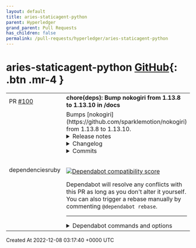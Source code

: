 ```yaml
---
layout: default
title: aries-staticagent-python
parent: Hyperledger
grand_parent: Pull Requests
has_children: false
permalink: /pull-requests/hyperledger/aries-staticagent-python
---
```


# aries-staticagent-python <span class="fs-3 right-align">[GitHub](https://github.com/hyperledger/aries-staticagent-python){: .btn .mr-4 }</span>


<div>
    <table>
        <tr>
            <td>
                PR <a href="https://github.com/hyperledger/aries-staticagent-python/pull/100" class=".btn">#100</a>
            </td>
            <td>
                <b>
                    chore(deps): Bump nokogiri from 1.13.8 to 1.13.10 in /docs
                </b>
            </td>
        </tr>
        <tr>
            <td>
                <span class="chip">dependencies</span><span class="chip">ruby</span>
            </td>
            <td>
                Bumps [nokogiri](https://github.com/sparklemotion/nokogiri) from 1.13.8 to 1.13.10.
<details>
<summary>Release notes</summary>
<p><em>Sourced from <a href="https://github.com/sparklemotion/nokogiri/releases">nokogiri's releases</a>.</em></p>
<blockquote>
<h2>1.13.10 / 2022-12-07</h2>
<h3>Security</h3>
<ul>
<li>[CRuby] Address CVE-2022-23476, unchecked return value from <code>xmlTextReaderExpand</code>. See <a href="https://github.com/sparklemotion/nokogiri/security/advisories/GHSA-qv4q-mr5r-qprj">GHSA-qv4q-mr5r-qprj</a> for more information.</li>
</ul>
<h3>Improvements</h3>
<ul>
<li>[CRuby] <code>XML::Reader#attribute_hash</code> now returns <code>nil</code> on parse errors. This restores the behavior of <code>#attributes</code> from v1.13.7 and earlier. [<a href="https://github-redirect.dependabot.com/sparklemotion/nokogiri/issues/2715">#2715</a>]</li>
</ul>
<hr />
<p>sha256 checksums:</p>
<pre><code>777ce2e80f64772e91459b943e531dfef387e768f2255f9bc7a1655f254bbaa1  nokogiri-1.13.10-aarch64-linux.gem
b432ff47c51386e07f7e275374fe031c1349e37eaef2216759063bc5fa5624aa  nokogiri-1.13.10-arm64-darwin.gem
73ac581ddcb680a912e92da928ffdbac7b36afd3368418f2cee861b96e8c830b  nokogiri-1.13.10-java.gem
916aa17e624611dddbf2976ecce1b4a80633c6378f8465cff0efab022ebc2900  nokogiri-1.13.10-x64-mingw-ucrt.gem
0f85a1ad8c2b02c166a6637237133505b71a05f1bb41b91447005449769bced0  nokogiri-1.13.10-x64-mingw32.gem
91fa3a8724a1ce20fccbd718dafd9acbde099258183ac486992a61b00bb17020  nokogiri-1.13.10-x86-linux.gem
d6663f5900ccd8f72d43660d7f082565b7ffcaade0b9a59a74b3ef8791034168  nokogiri-1.13.10-x86-mingw32.gem
81755fc4b8130ef9678c76a2e5af3db7a0a6664b3cba7d9fe8ef75e7d979e91b  nokogiri-1.13.10-x86_64-darwin.gem
51d5246705dedad0a09b374d09cc193e7383a5dd32136a690a3cd56e95adf0a3  nokogiri-1.13.10-x86_64-linux.gem
d3ee00f26c151763da1691c7fc6871ddd03e532f74f85101f5acedc2d099e958  nokogiri-1.13.10.gem
</code></pre>
<h2>1.13.9 / 2022-10-18</h2>
<h3>Security</h3>
<ul>
<li>[CRuby] Vendored libxml2 is updated to address <a href="https://nvd.nist.gov/vuln/detail/CVE-2022-2309">CVE-2022-2309</a>, <a href="https://nvd.nist.gov/vuln/detail/CVE-2022-40304">CVE-2022-40304</a>, and <a href="https://nvd.nist.gov/vuln/detail/CVE-2022-40303">CVE-2022-40303</a>. See <a href="https://github.com/sparklemotion/nokogiri/security/advisories/GHSA-2qc6-mcvw-92cw">GHSA-2qc6-mcvw-92cw</a> for more information.</li>
<li>[CRuby] Vendored zlib is updated to address <a href="https://ubuntu.com/security/CVE-2022-37434">CVE-2022-37434</a>. Nokogiri was not affected by this vulnerability, but this version of zlib was being flagged up by some vulnerability scanners, see <a href="https://github-redirect.dependabot.com/sparklemotion/nokogiri/issues/2626">#2626</a> for more information.</li>
</ul>
<h3>Dependencies</h3>
<ul>
<li>[CRuby] Vendored libxml2 is updated to <a href="https://gitlab.gnome.org/GNOME/libxml2/-/releases/v2.10.3">v2.10.3</a> from v2.9.14.</li>
<li>[CRuby] Vendored libxslt is updated to <a href="https://gitlab.gnome.org/GNOME/libxslt/-/releases/v1.1.37">v1.1.37</a> from v1.1.35.</li>
<li>[CRuby] Vendored zlib is updated from 1.2.12 to 1.2.13. (See <a href="https://github.com/sparklemotion/nokogiri/blob/v1.13.x/LICENSE-DEPENDENCIES.md#platform-releases">LICENSE-DEPENDENCIES.md</a> for details on which packages redistribute this library.)</li>
</ul>
<h3>Fixed</h3>
<ul>
<li>[CRuby] <code>Nokogiri::XML::Namespace</code> objects, when compacted, update their internal struct's reference to the Ruby object wrapper. Previously, with GC compaction enabled, a segmentation fault was possible after compaction was triggered. [<a href="https://github-redirect.dependabot.com/sparklemotion/nokogiri/issues/2658">#2658</a>] (Thanks, <a href="https://github.com/eightbitraptor"><code>@​eightbitraptor</code></a> and <a href="https://github.com/peterzhu2118"><code>@​peterzhu2118</code></a>!)</li>
<li>[CRuby] <code>Document#remove_namespaces!</code> now defers freeing the underlying <code>xmlNs</code> struct until the <code>Document</code> is GCed. Previously, maintaining a reference to a <code>Namespace</code> object that was removed in this way could lead to a segfault. [<a href="https://github-redirect.dependabot.com/sparklemotion/nokogiri/issues/2658">#2658</a>]</li>
</ul>
<!-- raw HTML omitted -->
</blockquote>
<p>... (truncated)</p>
</details>
<details>
<summary>Changelog</summary>
<p><em>Sourced from <a href="https://github.com/sparklemotion/nokogiri/blob/v1.13.10/CHANGELOG.md">nokogiri's changelog</a>.</em></p>
<blockquote>
<h2>1.13.10 / 2022-12-07</h2>
<h3>Security</h3>
<ul>
<li>[CRuby] Address CVE-2022-23476, unchecked return value from <code>xmlTextReaderExpand</code>. See <a href="https://github.com/sparklemotion/nokogiri/security/advisories/GHSA-qv4q-mr5r-qprj">GHSA-qv4q-mr5r-qprj</a> for more information.</li>
</ul>
<h3>Improvements</h3>
<ul>
<li>[CRuby] <code>XML::Reader#attribute_hash</code> now returns <code>nil</code> on parse errors. This restores the behavior of <code>#attributes</code> from v1.13.7 and earlier. [<a href="https://github-redirect.dependabot.com/sparklemotion/nokogiri/issues/2715">#2715</a>]</li>
</ul>
<h2>1.13.9 / 2022-10-18</h2>
<h3>Security</h3>
<ul>
<li>[CRuby] Vendored libxml2 is updated to address <a href="https://nvd.nist.gov/vuln/detail/CVE-2022-2309">CVE-2022-2309</a>, <a href="https://nvd.nist.gov/vuln/detail/CVE-2022-40304">CVE-2022-40304</a>, and <a href="https://nvd.nist.gov/vuln/detail/CVE-2022-40303">CVE-2022-40303</a>. See <a href="https://github.com/sparklemotion/nokogiri/security/advisories/GHSA-2qc6-mcvw-92cw">GHSA-2qc6-mcvw-92cw</a> for more information.</li>
<li>[CRuby] Vendored zlib is updated to address <a href="https://ubuntu.com/security/CVE-2022-37434">CVE-2022-37434</a>. Nokogiri was not affected by this vulnerability, but this version of zlib was being flagged up by some vulnerability scanners, see <a href="https://github-redirect.dependabot.com/sparklemotion/nokogiri/issues/2626">#2626</a> for more information.</li>
</ul>
<h3>Dependencies</h3>
<ul>
<li>[CRuby] Vendored libxml2 is updated to <a href="https://gitlab.gnome.org/GNOME/libxml2/-/releases/v2.10.3">v2.10.3</a> from v2.9.14.</li>
<li>[CRuby] Vendored libxslt is updated to <a href="https://gitlab.gnome.org/GNOME/libxslt/-/releases/v1.1.37">v1.1.37</a> from v1.1.35.</li>
<li>[CRuby] Vendored zlib is updated from 1.2.12 to 1.2.13. (See <a href="https://github.com/sparklemotion/nokogiri/blob/v1.13.x/LICENSE-DEPENDENCIES.md#platform-releases">LICENSE-DEPENDENCIES.md</a> for details on which packages redistribute this library.)</li>
</ul>
<h3>Fixed</h3>
<ul>
<li>[CRuby] <code>Nokogiri::XML::Namespace</code> objects, when compacted, update their internal struct's reference to the Ruby object wrapper. Previously, with GC compaction enabled, a segmentation fault was possible after compaction was triggered. [<a href="https://github-redirect.dependabot.com/sparklemotion/nokogiri/issues/2658">#2658</a>] (Thanks, <a href="https://github.com/eightbitraptor"><code>@​eightbitraptor</code></a> and <a href="https://github.com/peterzhu2118"><code>@​peterzhu2118</code></a>!)</li>
<li>[CRuby] <code>Document#remove_namespaces!</code> now defers freeing the underlying <code>xmlNs</code> struct until the <code>Document</code> is GCed. Previously, maintaining a reference to a <code>Namespace</code> object that was removed in this way could lead to a segfault. [<a href="https://github-redirect.dependabot.com/sparklemotion/nokogiri/issues/2658">#2658</a>]</li>
</ul>
</blockquote>
</details>
<details>
<summary>Commits</summary>
<ul>
<li><a href="https://github.com/sparklemotion/nokogiri/commit/4c80121dc309e67fa3d9f66a00516bad39b42c31"><code>4c80121</code></a> version bump to v1.13.10</li>
<li><a href="https://github.com/sparklemotion/nokogiri/commit/85410e38410f670cbbc8c5b00d07b843caee88ce"><code>85410e3</code></a> Merge pull request <a href="https://github-redirect.dependabot.com/sparklemotion/nokogiri/issues/2715">#2715</a> from sparklemotion/flavorjones-fix-reader-error-hand...</li>
<li><a href="https://github.com/sparklemotion/nokogiri/commit/9fe0761c47c0d4270d1a5220cfd25de080350d50"><code>9fe0761</code></a> fix(cruby): XML::Reader#attribute_hash returns nil on error</li>
<li><a href="https://github.com/sparklemotion/nokogiri/commit/3b9c736bee91f95514da309eef28b06c0c29ce3a"><code>3b9c736</code></a> Merge pull request <a href="https://github-redirect.dependabot.com/sparklemotion/nokogiri/issues/2717">#2717</a> from sparklemotion/flavorjones-lock-psych-to-fix-bui...</li>
<li><a href="https://github.com/sparklemotion/nokogiri/commit/2efa87b49a26d1e961c2a0c143ecf28a67033677"><code>2efa87b</code></a> test: skip large cdata test on system libxml2</li>
<li><a href="https://github.com/sparklemotion/nokogiri/commit/3187d6739c90864a7bb59cf8276facb1a47ca85d"><code>3187d67</code></a> dep(dev): pin psych to v4 until v5 builds in CI</li>
<li><a href="https://github.com/sparklemotion/nokogiri/commit/a16b4bf14cec72e1a396c28a85135cd9abb08d9b"><code>a16b4bf</code></a> style(rubocop): disable Minitest/EmptyLineBeforeAssertionMethods</li>
<li><a href="https://github.com/sparklemotion/nokogiri/commit/897759cc25b57ebf2754897e910c86931dec7d39"><code>897759c</code></a> version bump to v1.13.9</li>
<li><a href="https://github.com/sparklemotion/nokogiri/commit/aeb1ac32830a34369a46625613f21ee17e3e445e"><code>aeb1ac3</code></a> doc: update CHANGELOG</li>
<li><a href="https://github.com/sparklemotion/nokogiri/commit/c663e4905a35edd23f7cc05a80126b4e446e4fd2"><code>c663e49</code></a> Merge pull request <a href="https://github-redirect.dependabot.com/sparklemotion/nokogiri/issues/2671">#2671</a> from sparklemotion/flavorjones-update-zlib-1.2.13_v1...</li>
<li>Additional commits viewable in <a href="https://github.com/sparklemotion/nokogiri/compare/v1.13.8...v1.13.10">compare view</a></li>
</ul>
</details>
<br />


[![Dependabot compatibility score](https://dependabot-badges.githubapp.com/badges/compatibility_score?dependency-name=nokogiri&package-manager=bundler&previous-version=1.13.8&new-version=1.13.10)](https://docs.github.com/en/github/managing-security-vulnerabilities/about-dependabot-security-updates#about-compatibility-scores)

Dependabot will resolve any conflicts with this PR as long as you don't alter it yourself. You can also trigger a rebase manually by commenting `@dependabot rebase`.

[//]: # (dependabot-automerge-start)
[//]: # (dependabot-automerge-end)

---

<details>
<summary>Dependabot commands and options</summary>
<br />

You can trigger Dependabot actions by commenting on this PR:
- `@dependabot rebase` will rebase this PR
- `@dependabot recreate` will recreate this PR, overwriting any edits that have been made to it
- `@dependabot merge` will merge this PR after your CI passes on it
- `@dependabot squash and merge` will squash and merge this PR after your CI passes on it
- `@dependabot cancel merge` will cancel a previously requested merge and block automerging
- `@dependabot reopen` will reopen this PR if it is closed
- `@dependabot close` will close this PR and stop Dependabot recreating it. You can achieve the same result by closing it manually
- `@dependabot ignore this major version` will close this PR and stop Dependabot creating any more for this major version (unless you reopen the PR or upgrade to it yourself)
- `@dependabot ignore this minor version` will close this PR and stop Dependabot creating any more for this minor version (unless you reopen the PR or upgrade to it yourself)
- `@dependabot ignore this dependency` will close this PR and stop Dependabot creating any more for this dependency (unless you reopen the PR or upgrade to it yourself)
- `@dependabot use these labels` will set the current labels as the default for future PRs for this repo and language
- `@dependabot use these reviewers` will set the current reviewers as the default for future PRs for this repo and language
- `@dependabot use these assignees` will set the current assignees as the default for future PRs for this repo and language
- `@dependabot use this milestone` will set the current milestone as the default for future PRs for this repo and language

You can disable automated security fix PRs for this repo from the [Security Alerts page](https://github.com/hyperledger/aries-staticagent-python/network/alerts).

</details>
            </td>
        </tr>
    </table>
    <div class="right-align">
        Created At 2022-12-08 03:17:40 +0000 UTC
    </div>
</div>

